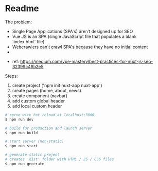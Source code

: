# Readme

The problem:  
- Single Page Applications (SPA's) aren’t designed up for SEO
- Vue JS is an SPA (single JavaScript file that populates a blank 'index.html' file)
- Webcrawlers can't crawl SPA's because they have no initial content
- 



* ref: https://medium.com/vue-mastery/best-practices-for-nuxt-js-seo-32399c49b2e5



Steps:  
1. create project ('npm init nuxt-app nuxt-app')  
2. create pages (home, about, news)  
3. create component (navbar)  
4. add custom global header  
5. add local custom header  



```bash
# serve with hot reload at localhost:3000
$ npm run dev

# build for production and launch server
$ npm run build

# start server (non-static)
$ npm run start

# generate static project
# creates 'dist' folder with HTML / JS / CSS files
$ npm run generate
```